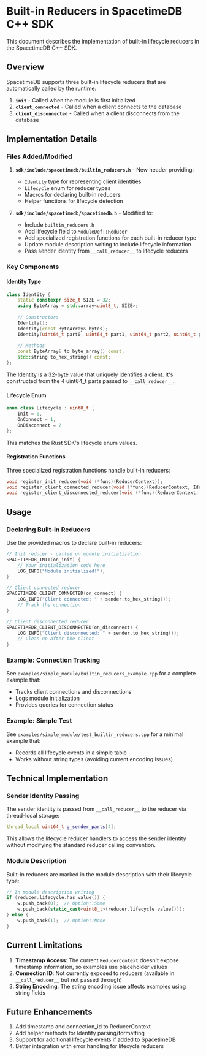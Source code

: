 # Built-in Reducers in SpacetimeDB C++ SDK

This document describes the implementation of built-in lifecycle reducers in the SpacetimeDB C++ SDK.

## Overview

SpacetimeDB supports three built-in lifecycle reducers that are automatically called by the runtime:

1. **`init`** - Called when the module is first initialized
2. **`client_connected`** - Called when a client connects to the database
3. **`client_disconnected`** - Called when a client disconnects from the database

## Implementation Details

### Files Added/Modified

1. **`sdk/include/spacetimedb/builtin_reducers.h`** - New header providing:
   - `Identity` type for representing client identities
   - `Lifecycle` enum for reducer types
   - Macros for declaring built-in reducers
   - Helper functions for lifecycle detection

2. **`sdk/include/spacetimedb/spacetimedb.h`** - Modified to:
   - Include `builtin_reducers.h`
   - Add lifecycle field to `ModuleDef::Reducer`
   - Add specialized registration functions for each built-in reducer type
   - Update module description writing to include lifecycle information
   - Pass sender identity from `__call_reducer__` to lifecycle reducers

### Key Components

#### Identity Type

```cpp
class Identity {
    static constexpr size_t SIZE = 32;
    using ByteArray = std::array<uint8_t, SIZE>;
    
    // Constructors
    Identity();
    Identity(const ByteArray& bytes);
    Identity(uint64_t part0, uint64_t part1, uint64_t part2, uint64_t part3);
    
    // Methods
    const ByteArray& to_byte_array() const;
    std::string to_hex_string() const;
};
```

The Identity is a 32-byte value that uniquely identifies a client. It's constructed from the 4 uint64_t parts passed to `__call_reducer__`.

#### Lifecycle Enum

```cpp
enum class Lifecycle : uint8_t {
    Init = 0,
    OnConnect = 1,
    OnDisconnect = 2
};
```

This matches the Rust SDK's lifecycle enum values.

#### Registration Functions

Three specialized registration functions handle built-in reducers:

```cpp
void register_init_reducer(void (*func)(ReducerContext));
void register_client_connected_reducer(void (*func)(ReducerContext, Identity));
void register_client_disconnected_reducer(void (*func)(ReducerContext, Identity));
```

## Usage

### Declaring Built-in Reducers

Use the provided macros to declare built-in reducers:

```cpp
// Init reducer - called on module initialization
SPACETIMEDB_INIT(on_init) {
    // Your initialization code here
    LOG_INFO("Module initialized!");
}

// Client connected reducer
SPACETIMEDB_CLIENT_CONNECTED(on_connect) {
    LOG_INFO("Client connected: " + sender.to_hex_string());
    // Track the connection
}

// Client disconnected reducer
SPACETIMEDB_CLIENT_DISCONNECTED(on_disconnect) {
    LOG_INFO("Client disconnected: " + sender.to_hex_string());
    // Clean up after the client
}
```

### Example: Connection Tracking

See `examples/simple_module/builtin_reducers_example.cpp` for a complete example that:
- Tracks client connections and disconnections
- Logs module initialization
- Provides queries for connection status

### Example: Simple Test

See `examples/simple_module/test_builtin_reducers.cpp` for a minimal example that:
- Records all lifecycle events in a simple table
- Works without string types (avoiding current encoding issues)

## Technical Implementation

### Sender Identity Passing

The sender identity is passed from `__call_reducer__` to the reducer via thread-local storage:

```cpp
thread_local uint64_t g_sender_parts[4];
```

This allows the lifecycle reducer handlers to access the sender identity without modifying the standard reducer calling convention.

### Module Description

Built-in reducers are marked in the module description with their lifecycle type:

```cpp
// In module description writing
if (reducer.lifecycle.has_value()) {
    w.push_back(0);  // Option::Some
    w.push_back(static_cast<uint8_t>(reducer.lifecycle.value()));
} else {
    w.push_back(1);  // Option::None
}
```

## Current Limitations

1. **Timestamp Access**: The current `ReducerContext` doesn't expose timestamp information, so examples use placeholder values
2. **Connection ID**: Not currently exposed to reducers (available in `__call_reducer__` but not passed through)
3. **String Encoding**: The string encoding issue affects examples using string fields

## Future Enhancements

1. Add timestamp and connection_id to ReducerContext
2. Add helper methods for Identity parsing/formatting
3. Support for additional lifecycle events if added to SpacetimeDB
4. Better integration with error handling for lifecycle reducers